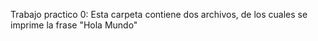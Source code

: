 Trabajo practico 0:
Esta carpeta contiene dos archivos, de los cuales se imprime la frase "Hola Mundo"
